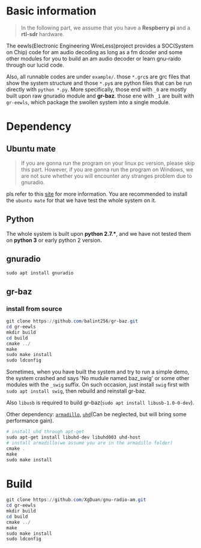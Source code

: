 # Basic information
> In the following part, we assume that you have a **Respberry pi** and a **rtl-sdr** hardware.

The eewls(Electronic Engineering WireLess)project provides a SOC(System on Chip) code for am audio decoding as long as a fm dcoder and some other modules for you to build an am audio decoder or learn gnu-raido through our lucid code.

Also, all runnable codes are under `example/`. those `*.grc`s are grc files that show the system structure and those `*.py`s are python files that can be run directly with `python *.py`. More specifically, those end with `_0`  are mostly built upon raw gnuradio module and **gr-baz**. those ene with `_1` are built with `gr-eewls`, which package the swollen system into a single module.

# Dependency

## Ubuntu mate


> If you are gonna run the program on your linux pc version, please skip this part.
However, if you are gonna run the program on Windows, we are not sure whether you will encounter any stranges problem due to gnuradio.

pls refer to this [site](https://www.raspberrypi.org/downloads/) for more information. You are recommended to install the `ubuntu mate` for that we have test the whole system on it.
## Python
The whole system is built upon **python 2.7.\***, and we have not tested them on **python 3** or early python 2 version.

## gnuradio
```powershell
sudo apt install gnuradio
```

## gr-baz
### install from source
```powershell
git clone https://github.com/balint256/gr-baz.git
cd gr-eewls
mkdir build
cd build
cmake ../
make
sudo make install
sudo ldconfig
```
Sometimes, when you have built the system and try to run a simple demo, the system crashed and says 'No mudule named baz_swig' or some other modules with the `_swig` suffix. On such occasion, just install `swig` first with `sudo apt install swig`, then rebuild and reinstall gr-baz.

Also `libusb` is required to build gr-baz(`sudo apt install libusb-1.0-0-dev`).

Other dependency: [`armadillo`](https://github.com/conradsnicta/armadillo-code), [`uhd`](https://github.com/EttusResearch/uhd)(Can be neglected, but will bring some performance gain).

```powershell
# install uhd through apt-get
sudo apt-get install libuhd-dev libuhd003 uhd-host
# install armadillo(we assume you are in the armadillo folder)
cmake .
make
sudo make install
```

# Build

```powershell
git clone https://github.com/XgDuan/gnu-radio-am.git
cd gr-eewls
mkdir build
cd build
cmake ../
make
sudo make install
sudo ldconfig
```